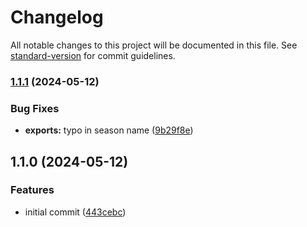# Changelog

All notable changes to this project will be documented in this file. See [standard-version](https://github.com/conventional-changelog/standard-version) for commit guidelines.

### [1.1.1](https://github.com/dvcol/tmdb-http-client/compare/v1.1.0...v1.1.1) (2024-05-12)


### Bug Fixes

* **exports:** typo in season name ([9b29f8e](https://github.com/dvcol/tmdb-http-client/commit/9b29f8eb9d2fca39a1969ee696c86921d54e2654))

## 1.1.0 (2024-05-12)


### Features

* initial commit ([443cebc](https://github.com/dvcol/tmdb-http-client/commit/443cebc3beb8fae66980ad6de3e3ba1594dd9da6))
